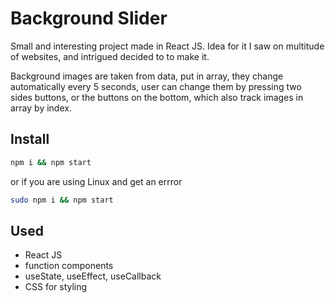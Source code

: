 # Background Slider

Small and interesting project made in React JS. Idea for it I saw on multitude
of websites, and intrigued decided to to make it.

Background images are taken from data, put in array, they change automatically
every 5 seconds, user can change them by pressing two sides buttons, or the
buttons on the bottom, which also track images in array by index.

## Install

```sh
npm i && npm start
```

or if you are using Linux and get an errror

```sh
sudo npm i && npm start
```

## Used

- React JS
- function components
- useState, useEffect, useCallback
- CSS for styling

